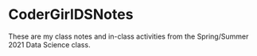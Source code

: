 # CoderGirlDSNotes
These are my class notes and in-class activities from the Spring/Summer 2021 Data Science class.

